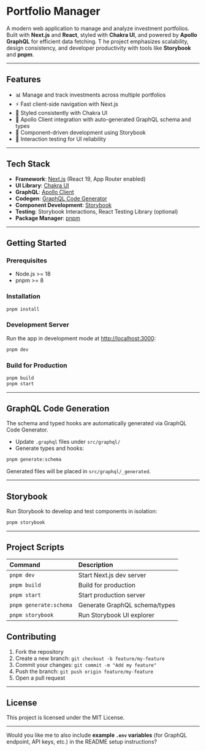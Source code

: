 # Portfolio Manager

A modern web application to manage and analyze investment portfolios. Built with **Next.js** and **React**, styled with **Chakra UI**, and powered by **Apollo GraphQL** for efficient data fetching. T
he project emphasizes scalability, design consistency, and developer productivity with tools like **Storybook** and **pnpm**.

***

## Features

- 📊 Manage and track investments across multiple portfolios
- ⚡ Fast client-side navigation with Next.js
- 🎨 Styled consistently with Chakra UI
- 🔗 Apollo Client integration with auto-generated GraphQL schema and types
- 🧩 Component-driven development using Storybook
- 🧪 Interaction testing for UI reliability

***

## Tech Stack

- **Framework**: [Next.js](https://nextjs.org/) (React 19, App Router enabled)
- **UI Library**: [Chakra UI](https://chakra-ui.com/)
- **GraphQL**: [Apollo Client](https://www.apollographql.com/docs/react/)
- **Codegen**: [GraphQL Code Generator](https://www.graphql-code-generator.com/)
- **Component Development**: [Storybook](https://storybook.js.org/)
- **Testing**: Storybook Interactions, React Testing Library (optional)
- **Package Manager**: [pnpm](https://pnpm.io/)

***

## Getting Started

### Prerequisites

- Node.js >= 18
- pnpm >= 8


### Installation

```bash
pnpm install
```


### Development Server

Run the app in development mode at [http://localhost:3000](http://localhost:3000):

```bash
pnpm dev
```


### Build for Production

```bash
pnpm build
pnpm start
```


***

## GraphQL Code Generation

The schema and typed hooks are automatically generated via GraphQL Code Generator.

- Update `.graphql` files under `src/graphql/`
- Generate types and hooks:

```bash
pnpm generate:schema
```

Generated files will be placed in `src/graphql/_generated`.

***

## Storybook

Run Storybook to develop and test components in isolation:

```bash
pnpm storybook
```


***

## Project Scripts

| Command | Description |
| :-- | :-- |
| `pnpm dev` | Start Next.js dev server |
| `pnpm build` | Build for production |
| `pnpm start` | Start production server |
| `pnpm generate:schema` | Generate GraphQL schema/types |
| `pnpm storybook` | Run Storybook UI explorer |


## Contributing

1. Fork the repository
2. Create a new branch: `git checkout -b feature/my-feature`
3. Commit your changes: `git commit -m "Add my feature"`
4. Push the branch: `git push origin feature/my-feature`
5. Open a pull request

***

## License

This project is licensed under the MIT License.

***

Would you like me to also include **example `.env` variables** (for GraphQL endpoint, API keys, etc.) in the README setup instructions?
